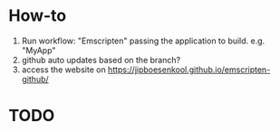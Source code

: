 # How-to
1. Run workflow: "Emscripten" passing the application to build. e.g. "MyApp"
2. github auto updates based on the branch?
3. access the website on https://jipboesenkool.github.io/emscripten-github/

# TODO
